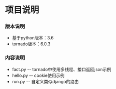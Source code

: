 # 项目说明

### 版本说明
* 基于python版本：3.6
* tornado版本：6.0.3

### 内容说明

* fact.py -- tornado中使用多线程、接口返回json示例
* hello.py -- cookie使用示例
* run.py -- 自定义类似django的路由
